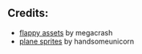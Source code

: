 ## Credits:
- [flappy assets](https://megacrash.itch.io/flappy-bird-assets) by megacrash
- [plane sprites](https://handsomeunicorn.itch.io/32-bit-plane-sprites) by handsomeunicorn